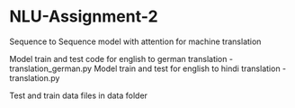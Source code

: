 # NLU-Assignment-2
Sequence to Sequence model with attention for machine translation

Model train and test code for english to german translation - translation_german.py
Model train and test for english to hindi translation -translation.py

Test and train data files in data folder

